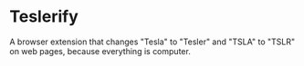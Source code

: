 # Teslerify
A browser extension that changes "Tesla" to "Tesler" and "TSLA" to "TSLR" on web pages, because everything is computer.
